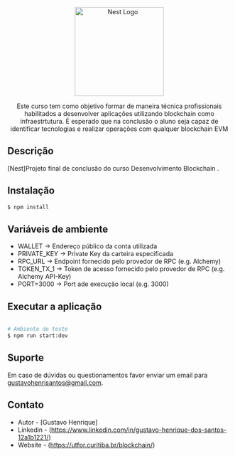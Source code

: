 <p align="center">
  <a href="https://utfpr.curitiba.br/blockchain" target="blank"><img src="https://utfpr-ct-static-content.s3.amazonaws.com/utfpr.curitiba.br/wp-content/uploads/sites/54/2023/05/cropped-logosemfundo.png" width="200" alt="Nest Logo" /></a>
</p>

[circleci-image]: https://utfpr-ct-static-content.s3.amazonaws.com/utfpr.curitiba.br/wp-content/uploads/sites/54/2023/05/cropped-logosemfundo.png
[circleci-url]: https://utfpr.curitiba.br/blockchain

  <p align="center">Este curso tem como objetivo formar de maneira técnica profissionais habilitados a desenvolver aplicações utilizando blockchain como infraestrtutura. É esperado que na conclusão o aluno seja capaz de identificar tecnologias e realizar operações com qualquer blockchain EVM</p>
    
</p>

## Descrição

[Nest]Projeto final de conclusão do curso Desenvolvimento Blockchain .

## Instalação

```bash
$ npm install
```

## Variáveis de ambiente

<ul>
  <li>WALLET -> Endereço público da conta utilizada</li>
  <li>PRIVATE_KEY -> Private Key da carteira especificada</li>
  <li>RPC_URL -> Endpoint fornecido pelo provedor de RPC (e.g. Alchemy)</li>
  <li>TOKEN_TX_1 -> Token de acesso fornecido pelo provedor de RPC (e.g. Alchemy API-Key)</li>
  <li>PORT=3000 -> Port ade execução local (e.g. 3000)</li>
</ul>

## Executar a aplicação

```bash

# Ambiente de teste
$ npm run start:dev

```

## Suporte

Em caso de dúvidas ou questionamentos favor enviar um email para gustavohenrisantos@gmail.com.

## Contato

- Autor - [Gustavo Henrique]
- Linkedin - (https://www.linkedin.com/in/gustavo-henrique-dos-santos-12a1b1221/)
- Website - (https://utfpr.curitiba.br/blockchain/)

